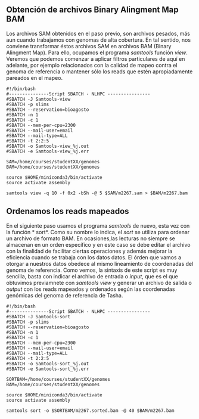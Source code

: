 ## Obtención de archivos  Binary Alingment Map BAM

Los archivos SAM obtenidos en el paso previo, son archivos pesados, más aun cuando trabajamos con genomas de alta cobertura. En tal sentido, nos conviene transformar éstos archivos SAM en archivos BAM (Binary Alingment Map). Para ello, ocupamos el programa *samtools* función *view*. Veremos que podemos comenzar a aplicar filtros particulares de aquí en adelante, por ejemplo relacionados con la calidad de mapeo contra el genoma de referencia o mantener sólo los reads que estén apropiadamente pareados en el mapeo. 


```
#!/bin/bash
#---------------Script SBATCH - NLHPC ----------------
#SBATCH -J Samtools-view
#SBATCH -p slims
#SBATCH --reservation=bioagosto
#SBATCH -n 1
#SBATCH -c 1
#SBATCH --mem-per-cpu=2300
#SBATCH --mail-user=email
#SBATCH --mail-type=ALL
#SBATCH -t 2:2:5
#SBATCH -o Samtools-view_%j.out
#SBATCH -e Samtools-view_%j.err

SAM=/home/courses/studentXX/genomes
BAM=/home/courses/studentXX/genomes

source $HOME/miniconda3/bin/activate
source activate assembly   

samtools view -q 10 -f 0x2 -bSh -@ 5 $SAM/m2267.sam > $BAM/m2267.bam 
```
## Ordenamos los reads mapeados

En el siguiente paso usamos el programa *samtools* de nuevo, esta vez con la función * sort*. Como su nombre lo indica, el *sort* se utiliza para ordenar un archivo de formato BAM. En ocasiones,las lecturas no siempre se almacenan en un orden específico y en este caso se debe editar el archivo con la finalidad de facilitar ciertas operaciones y además mejorar la eficiencia cuando se trabaja con los datos datos. El órden que vamos a otorgar a nuestros datos obedece al mismo lineamiento de coordenadas del genoma de referencia. Como vemos, la sintaxis de este script es muy sencilla, basta con indicar el archivo de entrada o *input*, que es el que obtuvimos previamnete con *samtools view* y generar un archivo de salida o *output* con los reads mapeados y ordenados según las coordenadas genómicas del genoma de referencia de Tasha.

```
#!/bin/bash
#---------------Script SBATCH - NLHPC ----------------
#SBATCH -J Samtools-sort
#SBATCH -p slims
#SBATCH --reservation=bioagosto
#SBATCH -n 1
#SBATCH -c 1
#SBATCH --mem-per-cpu=2300
#SBATCH --mail-user=email
#SBATCH --mail-type=ALL
#SBATCH -t 2:2:5
#SBATCH -o Samtools-sort_%j.out
#SBATCH -e Samtools-sort_%j.err

SORTBAM=/home/courses/studentXX/genomes
BAM=/home/courses/studentXX/genomes

source $HOME/miniconda3/bin/activate
source activate assembly   

samtools sort -o $SORTBAM/m2267.sorted.bam -@ 40 $BAM/m2267.bam

```

